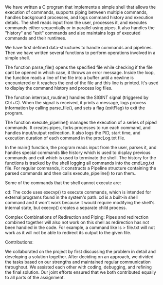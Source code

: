 We have written a C program that implements a simple shell that allows the execution of commands, supports piping between multiple commands, handles background processes, and logs command history and execution details. The shell reads input from the user, processes it, and executes commands either sequentially or in parallel using pipes. It also handles the "history" and "exit" commands and also maintains logs of executed commands and their runtimes.

We have first defined data-structures to handle commands and pipelines. Then we have written several functions to perform operations involved in a simple shell. 

The function parse_file() opens the specified file while checking if the file cant be opened in which case, it throws an error message. Inside the loop, the function reads a line of the file into a buffer until a newline is encountered or it reaches the end of the file and this line is printed.  It's used to display the command history and process log files.

The function interrput_routine() handles the SIGINT signal (triggered by Ctrl+C). When the signal is received, it prints a message, logs process information by calling parse_file(), and sets a flag (exitFlag) to exit the program. 

The function execute_pipeline()  manages the execution of a series of piped commands. It creates pipes, forks processes to run each command, and handles input/output redirection. It also logs the PID, start time, and execution duration of each command in the procLog.txt file. 

In the main() function, the program reads input from the user, parses it, and handles special commands like history which is used to display previous commands and exit which is used to terminate the shell. The history for the functions is tracked by the shell logging all commands into the cmdLog.txt file. For regular commands, it constructs a Pipeline structure containing the parsed commands and then calls execute_pipeline() to run them.. 

Some of the commands that the shell cannot execute are:

cd: The code uses execvp() to execute commands, which is intended for external programs found in the system's path. cd is a built-in shell command and it won't work because it would require modifying the shell's internal state, but execvp() creates a separate child process.  

Complex Combinations of Redirection and Piping: Pipes and redirection combined together will also not work on this shell as redirection has not been handled in the code. For example, a command like ls > file.txt will not work as it will not be able to redirect its output to the given file. 

Contributions:

We collaborated on the project by first discussing the problem in detail and developing a solution together. After deciding on an approach, we divided the tasks based on our strengths and maintained regular communication throughout. We assisted each other with coding, debugging, and refining the final solution. Our joint efforts ensured that we both contributed equally to all parts of the assignment.
